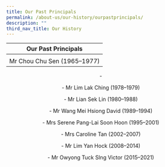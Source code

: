 ```yaml
---
title: Our Past Principals
permalink: /about-us/our-history/ourpastprincipals/
description: ""
third_nav_title: Our History
---
```


<center>
	

| Our Past Principals|
| -------- | 
| |
|Mr Chou Chu Sen (1965–1977)|


\- 

\- Mr Lim Lak Ching (1978–1979)

\- Mr Lian Sek Lin (1980–1988)

\- Mr Wang Mei Hsiong David (1989–1994)

\- Mrs Serene Pang-Lai Soon Hoon (1995–2001)

\- Mrs Caroline Tan (2002–2007)

\- Mr Lim Yan Hock (2008–2014)

\- Mr Owyong Tuck SIng Victor (2015–2021)

</center>